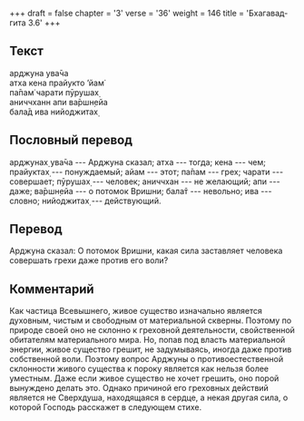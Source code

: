 +++
draft = false
chapter = '3'
verse = '36'
weight = 146
title = 'Бхагавад-гита 3.6'
+++
## Текст

арджуна ува̄ча  
атха кена прайукто ’йам̇  
па̄пам̇ чарати пӯрушах̣  
аниччханн апи ва̄ршн̣ейа  
бала̄д ива нийоджитах̣

## Пословный перевод

арджунах̣ ува̄ча --- Арджуна сказал; атха --- тогда; кена --- чем;
прайуктах̣ --- понуждаемый; айам --- этот; па̄пам --- грех; чарати ---
совершает; пӯрушах̣ --- человек; аниччхан --- не желающий; апи --- даже;
ва̄ршн̣ейа --- о потомок Вришни; бала̄т --- невольно; ива --- словно;
нийоджитах̣ --- действующий.

## Перевод

Арджуна сказал: О потомок Вришни, какая сила заставляет человека
совершать грехи даже против его воли?

## Комментарий

Как частица Всевышнего, живое существо изначально является духовным,
чистым и свободным от материальной скверны. Поэтому по природе своей оно
не склонно к греховной деятельности, свойственной обитателям
материального мира. Но, попав под власть материальной энергии, живое
существо грешит, не задумываясь, иногда даже против собственной воли.
Поэтому вопрос Арджуны о противоестественной склонности живого существа
к пороку является как нельзя более уместным. Даже если живое существо не
хочет грешить, оно порой вынуждено делать это. Однако причиной его
греховных действий является не Сверхдуша, находящаяся в сердце, а некая
другая сила, о которой Господь расскажет в следующем стихе.
